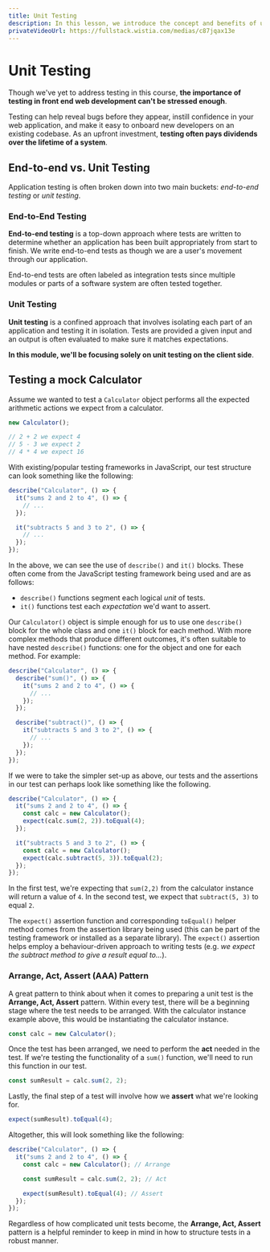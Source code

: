 ```yaml
---
title: Unit Testing
description: In this lesson, we introduce the concept and benefits of unit testing in web applications.
privateVideoUrl: https://fullstack.wistia.com/medias/c87jqax13e
---
```


# Unit Testing

Though we've yet to address testing in this course, **the importance of testing in front end web development can't be stressed enough**.

Testing can help reveal bugs before they appear, instill confidence in your web application, and make it easy to onboard new developers on an existing codebase. As an upfront investment, **testing often pays dividends over the lifetime of a system**.

## End-to-end vs. Unit Testing

Application testing is often broken down into two main buckets: _end-to-end testing_ or _unit testing_.

### End-to-End Testing

**End-to-end testing** is a top-down approach where tests are written to determine whether an application has been built appropriately from start to finish. We write end-to-end tests as though we are a user's movement through our application.

End-to-end tests are often labeled as integration tests since multiple modules or parts of a software system are often tested together.

### Unit Testing

**Unit testing** is a confined approach that involves isolating each part of an application and testing it in isolation. Tests are provided a given input and an output is often evaluated to make sure it matches expectations.

**In this module, we'll be focusing solely on unit testing on the client side**.

## Testing a mock Calculator

Assume we wanted to test a `Calculator` object performs all the expected arithmetic actions we expect from a calculator.

```js
new Calculator();

// 2 + 2 we expect 4
// 5 - 3 we expect 2
// 4 * 4 we expect 16
```

With existing/popular testing frameworks in JavaScript, our test structure can look something like the following:

```js
describe("Calculator", () => {
  it("sums 2 and 2 to 4", () => {
    // ...
  });

  it("subtracts 5 and 3 to 2", () => {
    // ...
  });
});
```

In the above, we can see the use of `describe()` and `it()` blocks. These often come from the JavaScript testing framework being used and are as follows:

- `describe()` functions segment each logical _unit_ of tests.
- `it()` functions test each _expectation_ we'd want to assert.

Our `Calculator()` object is simple enough for us to use one `describe()` block for the whole class and one `it()` block for each method. With more complex methods that produce different outcomes, it's often suitable to have nested `describe()` functions: one for the object and one for each method. For example:

```js
describe("Calculator", () => {
  describe("sum()", () => {
    it("sums 2 and 2 to 4", () => {
      // ...
    });
  });

  describe("subtract()", () => {
    it("subtracts 5 and 3 to 2", () => {
      // ...
    });
  });
});
```

If we were to take the simpler set-up as above, our tests and the assertions in our test can perhaps look like something like the following.

```js
describe("Calculator", () => {
  it("sums 2 and 2 to 4", () => {
    const calc = new Calculator();
    expect(calc.sum(2, 2)).toEqual(4);
  });

  it("subtracts 5 and 3 to 2", () => {
    const calc = new Calculator();
    expect(calc.subtract(5, 3)).toEqual(2);
  });
});
```

In the first test, we're expecting that `sum(2,2)` from the calculator instance will return a value of `4`. In the second test, we expect that `subtract(5, 3)` to equal `2`.

The `expect()` assertion function and corresponding `toEqual()` helper method comes from the assertion library being used (this can be part of the testing framework or installed as a separate library). The `expect()` assertion helps employ a behaviour-driven approach to writing tests (e.g. _we expect the subtract method to give a result equal to..._).

### Arrange, Act, Assert (AAA) Pattern

A great pattern to think about when it comes to preparing a unit test is the **Arrange, Act, Assert** pattern. Within every test, there will be a beginning stage where the test needs to be arranged. With the calculator instance example above, this would be instantiating the calculator instance.

```js
const calc = new Calculator();
```

Once the test has been arranged, we need to perform the **act** needed in the test. If we're testing the functionality of a `sum()` function, we'll need to run this function in our test.

```js
const sumResult = calc.sum(2, 2);
```

Lastly, the final step of a test will involve how we **assert** what we're looking for.

```js
expect(sumResult).toEqual(4);
```

Altogether, this will look something like the following:

```js
describe("Calculator", () => {
  it("sums 2 and 2 to 4", () => {
    const calc = new Calculator(); // Arrange

    const sumResult = calc.sum(2, 2); // Act

    expect(sumResult).toEqual(4); // Assert
  });
});
```

Regardless of how complicated unit tests become, the **Arrange, Act, Assert** pattern is a helpful reminder to keep in mind in how to structure tests in a robust manner.
